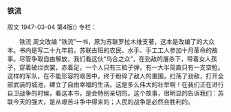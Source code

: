 ### 铁流
周文
1947-03-04
第4版()
专栏：

　　铁流
    周文改编
    “铁流”一书，原为苏联罗拉木维支著，这本是改编了的大众本。书内是写二十九年前，苏联古班的农民、水手、手工工人参加十月革命的故事。尽管争取自由解放，我们看这伙“乌合之众”，在劲敌的屠杀下，带着女人孩子，穿着破烂衣裳，赤着足，一个人只有三粒子弹，有一大半简直只有一支空枪。这样的军队，在不能形容的艰苦中，终于粉碎了敌人的重围，扫荡了劲敌，打开全部武装的城池，建立了自由幸福的生活。这是多么伟大的壮举啊！在我们正在进行自卫战争的时候，看这本书，是会特别亲切的。这个故事，很明显的告诉我们：苏联今天的强大，是从艰苦斗争中得来的；人民的战争是必然会胜利的。
